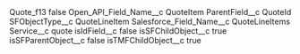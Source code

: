 <?xml version="1.0" encoding="UTF-8"?>
<CustomMetadata xmlns="http://soap.sforce.com/2006/04/metadata" xmlns:xsi="http://www.w3.org/2001/XMLSchema-instance" xmlns:xsd="http://www.w3.org/2001/XMLSchema">
    <label>Quote_f13</label>
    <protected>false</protected>
    <values>
        <field>Open_API_Field_Name__c</field>
        <value xsi:type="xsd:string">QuoteItem</value>
    </values>
    <values>
        <field>ParentField__c</field>
        <value xsi:type="xsd:string">QuoteId</value>
    </values>
    <values>
        <field>SFObjectType__c</field>
        <value xsi:type="xsd:string">QuoteLineItem</value>
    </values>
    <values>
        <field>Salesforce_Field_Name__c</field>
        <value xsi:type="xsd:string">QuoteLineItems</value>
    </values>
    <values>
        <field>Service__c</field>
        <value xsi:type="xsd:string">quote</value>
    </values>
    <values>
        <field>isIdField__c</field>
        <value xsi:type="xsd:boolean">false</value>
    </values>
    <values>
        <field>isSFChildObject__c</field>
        <value xsi:type="xsd:boolean">true</value>
    </values>
    <values>
        <field>isSFParentObject__c</field>
        <value xsi:type="xsd:boolean">false</value>
    </values>
    <values>
        <field>isTMFChildObject__c</field>
        <value xsi:type="xsd:boolean">true</value>
    </values>
</CustomMetadata>
